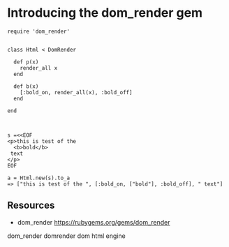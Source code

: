 # Introducing the dom_render gem

    require 'dom_render'


    class Html < DomRender

      def p(x)
        render_all x
      end

      def b(x)
        [:bold_on, render_all(x), :bold_off]
      end

    end



    s =<<EOF
    <p>this is test of the 
      <b>bold</b>
     text
    </p>
    EOF

    a = Html.new(s).to_a
    => ["this is test of the ", [:bold_on, ["bold"], :bold_off], " text"]

## Resources

* dom_render https://rubygems.org/gems/dom_render

dom_render domrender dom html engine

